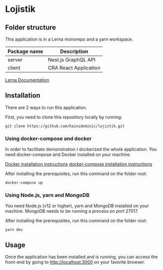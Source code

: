 # Lojistik

## Folder structure

This application is in a Lerna monorepo and a yarn workspace.

| Package name | Description                   |
| ------------ | ----------------------------- |
| server       | Nest.js GraphQL API           |
| client       | CRA React Application         |

[Lerna Documentation](https://lerna.js.org/)

## Installation

There are 2 ways to run this application.

First, you need to clone this repository locally by running:

```git clone https://github.com/hainsdominic/lojistik.git```

### Using docker-compose and docker

In order to facilitate demonstration I dockerized the whole application. You need docker-compose and Docker installed on your machine.

[Docker installation instructions](https://docs.docker.com/get-docker/)
[docker-compose installation instructions](https://docs.docker.com/compose/install/)

After installing the prerequisites, run this command on the folder root:

```docker-compose up```

### Using Node.js, yarn and MongoDB

You need Node.js (v12 or higher), yarn and MongoDB installed on your machine. MongoDB needs to be running a process on port 27017.

After installing the prerequisites, run this command on the folder root:

```yarn dev```

## Usage

Once the application has been installed and is running, you can access the front-end by going to <http://localhost:3000> on your favorite browser.